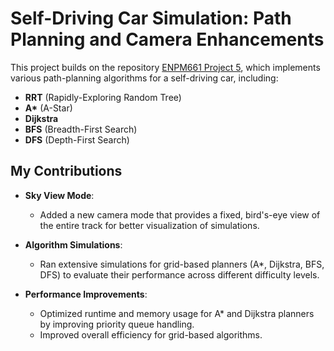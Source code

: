 # Self-Driving Car Simulation: Path Planning and Camera Enhancements

This project builds on the repository [ENPM661 Project 5](https://github.com/BrianBock/ENPM661-Project-5), which implements various path-planning algorithms for a self-driving car, including:
- **RRT** (Rapidly-Exploring Random Tree)
- **A\*** (A-Star)
- **Dijkstra**
- **BFS** (Breadth-First Search)
- **DFS** (Depth-First Search)

## My Contributions
- **Sky View Mode**:
  - Added a new camera mode that provides a fixed, bird's-eye view of the entire track for better visualization of simulations.
  
- **Algorithm Simulations**:
  - Ran extensive simulations for grid-based planners (A*, Dijkstra, BFS, DFS) to evaluate their performance across different difficulty levels.

- **Performance Improvements**:
  - Optimized runtime and memory usage for A* and Dijkstra planners by improving priority queue handling.
  - Improved overall efficiency for grid-based algorithms.
